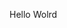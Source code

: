 Hello Wolrd























































































































































































































































































































































































































































































































































































































































































































































































































































































































































































































































































































































































































































































































































































































































































































































































































































































































































































































































